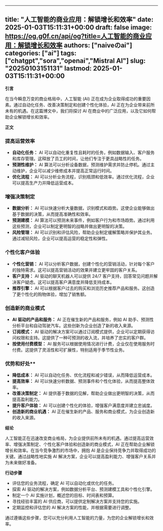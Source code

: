 
---
title: "人工智能的商业应用：解锁增长和效率"
date: 2025-01-03T15:11:31+00:00
draft: false
image: https://og.g0f.cn/api/og?title=人工智能的商业应用：解锁增长和效率
authors: ["naiveのai"]
categories: ["ai"]
tags: ["chatgpt","sora","openai","Mistral AI"]
slug: "20250103151131"
lastmod: 2025-01-03T15:11:31+00:00
---
**引言**

在当今瞬息万变的商业格局中，人工智能 (AI) 正在成为企业取得成功的重要因素。通过自动化任务、改善决策制定和创建个性化体验，AI 正在为企业带来前所未有的机遇。在这篇博文中，我们将探讨 AI 在商业中的广泛应用，以及它如何帮助企业解锁增长和效率。

**正文**

### 提高运营效率

- **自动化任务：** AI 可以自动化重复性且耗时的任务，例如数据输入、客户服务和库存管理。这释放了员工的时间，让他们专注于更具战略性的任务。
- **预测性维护：** AI 算法可以分析设备数据，预测维护需求并防止停机。通过主动维护，企业可以减少维修成本并提高正常运行时间。
- **优化流程：** AI 可以分析业务流程，识别瓶颈和低效率。通过优化流程，企业可以提高生产力并降低运营成本。

### 增强决策制定

- **数据分析：** AI 可以快速分析大量数据，识别模式和趋势。这使企业能够做出基于数据的决策，从而提高准确性和效率。
- **预测建模：** AI 算法可以预测未来事件，例如客户行为和市场趋势。通过利用这些预测，企业可以制定更明智的战略并做出更明智的决策。
- **风险管理：** AI 可以识别和评估风险，帮助企业制定缓解策略并保护其业务。通过减轻风险，企业可以提高运营的稳定性和弹性。

### 个性化客户体验

- **个性化营销：** AI 可以分析客户数据，创建个性化的营销活动，针对每个客户的独特需求。这可以提高营销活动的效果并建立更牢固的客户关系。
- **客户支持：** AI 驱动的聊天机器人可以提供 24/7 客户支持，回答常见问题并解决客户疑虑。这可以提高客户满意度并降低支持成本。
- **推荐引擎：** AI 可以根据客户过去的购买和浏览历史推荐产品和服务。这创造了更个性化的购物体验，增加了销售额。

### 创造新的商业模式

- **AI 驱动的产品和服务：** AI 正在催生新的产品和服务，例如 AI 助手、预测性分析平台和自动驾驶汽车。这些创新为企业创造了新的收入来源。
- **订阅模式：** AI 驱动的解决方案可以通过订阅模式提供，企业可以定期获得访问权限和支持。这提供了一种可预测的收入流，并培养了忠实的客户群。
- **按使用付费模型：** AI 服务可以根据使用情况进行计费，企业仅在使用服务时付费。这提供了灵活性和可扩展性，特别适用于季节性业务。

### 优势和好处**

- **降低成本：** AI 可以自动化任务、优化流程和减少错误，从而降低运营成本。
- **提高效率：** AI 可以快速分析数据、预测事件和个性化体验，从而提高整体效率。
- **改善决策制定：** AI 提供基于数据的见解，帮助企业做出更明智的决策，从而提高盈利能力。
- **提升客户体验：** AI 可以创建个性化的体验，增强客户满意度并建立忠诚度。
- **创造新的商业机遇：** AI 正在催生新的产品、服务和商业模式，为企业创造新的收入来源。

**结论**

人工智能正在迅速改变商业格局，为企业提供前所未有的机遇。通过提高运营效率、增强决策制定、个性化客户体验和创造新的商业模式，AI 正在帮助企业解锁增长和效率。在当今竞争激烈的市场中，拥抱 AI 是企业保持竞争力并取得成功的关键。通过战略性地实施 AI 解决方案，企业可以提高盈利能力、增强客户关系并为未来做好准备。

**行动步骤**

- 评估您的业务流程，确定 AI 可以自动化或优化的任务。
- 探索 AI 驱动的解决方案，例如数据分析平台、预测建模工具和个性化引擎。
- 制定一个 AI 实施计划，概述您的目标、时间表和预算。
- 寻找经验丰富的 AI 供应商，可以提供定制解决方案并支持您的实施。
- 定期监控和评估您的 AI 解决方案的性能，并根据需要进行调整。

通过遵循这些步骤，您可以充分利用人工智能的力量，为您的企业解锁增长和效率。